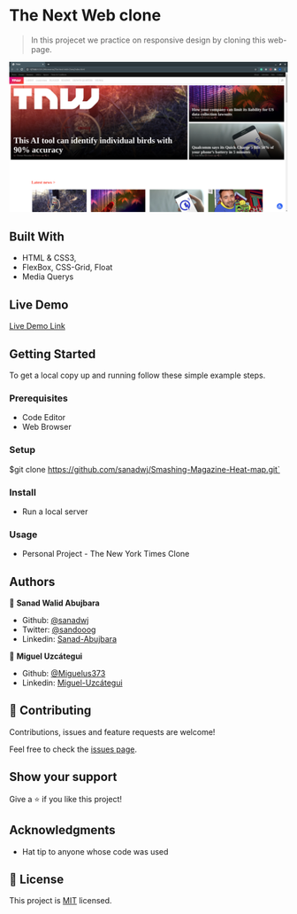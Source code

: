 # The Next Web clone

> In this projecet we practice on responsive design
> by cloning this web-page.

![screenshot](./graphics/Screenshot.png)



## Built With

- HTML & CSS3,
- FlexBox, CSS-Grid, Float
- Media Querys

## Live Demo

[Live Demo Link](https://raw.githack.com/Miguelus373/The-Next-Web-Clone/Responsive-Design/index.html)


## Getting Started


To get a local copy up and running follow these simple example steps.

### Prerequisites

- Code Editor
- Web Browser


### Setup

$git clone https://github.com/sanadwj/Smashing-Magazine-Heat-map.git`

### Install

- Run a local server

### Usage

- Personal Project - The New York Times Clone



## Authors

👤 **Sanad Walid Abujbara**

- Github: [@sanadwj](https://github.com/githubhandle)
- Twitter: [@sandooog](https://twitter.com/sandooog)
- Linkedin: [Sanad-Abujbara](https://linkedin.com/in/sanad-abujbara)

👤 **Miguel Uzcátegui**

- Github: [@Miguelus373](https://github.com/Miguelus373 )
- Linkedin: [Miguel-Uzcátegui](https://www.linkedin.com/in/miguelus/)



## 🤝 Contributing

Contributions, issues and feature requests are welcome!

Feel free to check the [issues page](issues/).

## Show your support

Give a ⭐️ if you like this project!

## Acknowledgments

- Hat tip to anyone whose code was used

## 📝 License

This project is [MIT](lic.url) licensed.
